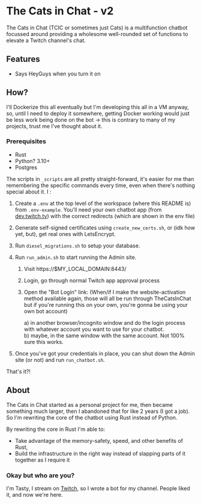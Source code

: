 # The Cats in Chat - v2

The Cats in Chat (TCIC or sometimes just Cats) is a multifunction chatbot focussed around providing a wholesome well-rounded set of functions to elevate a Twitch channel's chat.

## Features
 - Says HeyGuys when you turn it on

## How?

I'll Dockerize this all eventually but I'm developing this all in a VM anyway, so, until I need to deploy it somewhere, getting Docker working would just be less work being done on the bot -> this is contrary to many of my projects, trust me I've thought about it.

### Prerequisites
- Rust
- Python? 3.10+
- Postgres

The scripts in `_scripts` are all pretty straight-forward, it's easier for me than remembering the specific commands every time, even when there's nothing special about it.  I :

1) Create a `.env` at the top level of the workspace (where this README is) from `.env-example`. You'll need your own chatbot app (from [dev.twitch.tv](dev.twitch.tv)) with the correct redirects (which are shown in the env file)
1) Generate self-signed certificates using `create_new_certs.sh`, or (idk how yet, but), get real ones with LetsEncrypt.
1) Run `diesel_migrations.sh` to setup your database.
1) Run `run_admin.sh` to start running the Admin site.

    1) Visit https://$MY_LOCAL_DOMAIN:8443/
    1) Login, go through normal Twitch app approval process
    1) Open the "Bot Login" link: (When/if I make the website-activation method available again, those will all be run through TheCatsInChat but if you're running this on  your own, you're gonna be using your own bot account)

        a) in another browser/incognito window and do the login process with whatever account you want to use for your chatbot.  
        b) maybe, in the same window with the same account.  Not 100% sure this works.
    
1) Once you've got your credentials in place, you can shut down the Admin site (or not) and run `run_chatbot.sh`.

That's it?!

## About

The Cats in Chat started as a personal project for me, then became something much larger, then I abandoned that for like 2 years (I got a job).
So I'm rewriting the core of the chatbot using Rust instead of Python.

By rewriting the core in Rust I'm able to:  
-  Take advantage of the memory-safety, speed, and other benefits of Rust,  
-  Build the infrastructure in the right way instead of slapping parts of it together as I require it

### Okay but who are you?

I'm Tasty, I stream on [Twitch](twitch.tv/tastyandthecats), so I wrote a bot for my channel.  People liked it, and now we're here.